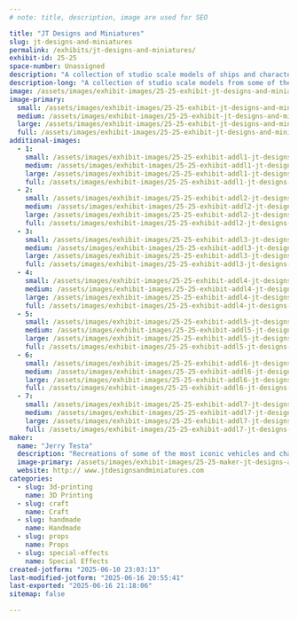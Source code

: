 ```yaml
---
# note: title, description, image are used for SEO

title: "JT Designs and Miniatures"
slug: jt-designs-and-miniatures
permalink: /exhibits/jt-designs-and-miniatures/
exhibit-id: 25-25
space-number: Unassigned
description: "A collection of studio scale models of ships and characters from movies and TV shows."
description-long: "A collection of studio scale models from some of the most popular movies and TV shows of all time like Star Wars, Battlestar Galactica, Alien and many more. All pieces are made from 3D printing, scratch building, woodworking, silicone molding and readily available kits."
image: /assets/images/exhibit-images/25-25-exhibit-jt-designs-and-miniatures-img-1483-large.JPG
image-primary: 
  small: /assets/images/exhibit-images/25-25-exhibit-jt-designs-and-miniatures-img-1483-small.JPG
  medium: /assets/images/exhibit-images/25-25-exhibit-jt-designs-and-miniatures-img-1483-medium.JPG
  large: /assets/images/exhibit-images/25-25-exhibit-jt-designs-and-miniatures-img-1483-large.JPG
  full: /assets/images/exhibit-images/25-25-exhibit-jt-designs-and-miniatures-img-1483-full.JPG
additional-images: 
  - 1:
    small: /assets/images/exhibit-images/25-25-exhibit-addl1-jt-designs-and-miniatures-img-2029-small.jpeg
    medium: /assets/images/exhibit-images/25-25-exhibit-addl1-jt-designs-and-miniatures-img-2029-medium.jpeg
    large: /assets/images/exhibit-images/25-25-exhibit-addl1-jt-designs-and-miniatures-img-2029-large.jpeg
    full: /assets/images/exhibit-images/25-25-exhibit-addl1-jt-designs-and-miniatures-img-2029-full.jpeg
  - 2:
    small: /assets/images/exhibit-images/25-25-exhibit-addl2-jt-designs-and-miniatures-img-0697-small.JPG
    medium: /assets/images/exhibit-images/25-25-exhibit-addl2-jt-designs-and-miniatures-img-0697-medium.JPG
    large: /assets/images/exhibit-images/25-25-exhibit-addl2-jt-designs-and-miniatures-img-0697-large.JPG
    full: /assets/images/exhibit-images/25-25-exhibit-addl2-jt-designs-and-miniatures-img-0697-full.JPG
  - 3:
    small: /assets/images/exhibit-images/25-25-exhibit-addl3-jt-designs-and-miniatures-img-1862-small.jpeg
    medium: /assets/images/exhibit-images/25-25-exhibit-addl3-jt-designs-and-miniatures-img-1862-medium.jpeg
    large: /assets/images/exhibit-images/25-25-exhibit-addl3-jt-designs-and-miniatures-img-1862-large.jpeg
    full: /assets/images/exhibit-images/25-25-exhibit-addl3-jt-designs-and-miniatures-img-1862-full.jpeg
  - 4:
    small: /assets/images/exhibit-images/25-25-exhibit-addl4-jt-designs-and-miniatures-img-1776-small.jpeg
    medium: /assets/images/exhibit-images/25-25-exhibit-addl4-jt-designs-and-miniatures-img-1776-medium.jpeg
    large: /assets/images/exhibit-images/25-25-exhibit-addl4-jt-designs-and-miniatures-img-1776-large.jpeg
    full: /assets/images/exhibit-images/25-25-exhibit-addl4-jt-designs-and-miniatures-img-1776-full.jpeg
  - 5:
    small: /assets/images/exhibit-images/25-25-exhibit-addl5-jt-designs-and-miniatures-img-1968-small.jpeg
    medium: /assets/images/exhibit-images/25-25-exhibit-addl5-jt-designs-and-miniatures-img-1968-medium.jpeg
    large: /assets/images/exhibit-images/25-25-exhibit-addl5-jt-designs-and-miniatures-img-1968-large.jpeg
    full: /assets/images/exhibit-images/25-25-exhibit-addl5-jt-designs-and-miniatures-img-1968-full.jpeg
  - 6:
    small: /assets/images/exhibit-images/25-25-exhibit-addl6-jt-designs-and-miniatures-img-1717-small.jpeg
    medium: /assets/images/exhibit-images/25-25-exhibit-addl6-jt-designs-and-miniatures-img-1717-medium.jpeg
    large: /assets/images/exhibit-images/25-25-exhibit-addl6-jt-designs-and-miniatures-img-1717-large.jpeg
    full: /assets/images/exhibit-images/25-25-exhibit-addl6-jt-designs-and-miniatures-img-1717-full.jpeg
  - 7:
    small: /assets/images/exhibit-images/25-25-exhibit-addl7-jt-designs-and-miniatures-img-1677-small.jpeg
    medium: /assets/images/exhibit-images/25-25-exhibit-addl7-jt-designs-and-miniatures-img-1677-medium.jpeg
    large: /assets/images/exhibit-images/25-25-exhibit-addl7-jt-designs-and-miniatures-img-1677-large.jpeg
    full: /assets/images/exhibit-images/25-25-exhibit-addl7-jt-designs-and-miniatures-img-1677-full.jpeg
maker: 
  name: "Jerry Testa"
  description: "Recreations of some of the most iconic vehicles and characters in cinema history. Using silicone molding techniques, fiberglass, wood working, 3D printing and kit bashing. In addition to science fiction topics, real world pieces are also created such as ships and other types of vehicles and creatures."
  image-primary: /assets/images/exhibit-images/25-25-maker-jt-designs-and-miniatures-jt-designs-medium.jpg
  website: http:// www.jtdesignsandminiatures.com
categories: 
  - slug: 3d-printing
    name: 3D Printing
  - slug: craft
    name: Craft
  - slug: handmade
    name: Handmade
  - slug: props
    name: Props
  - slug: special-effects
    name: Special Effects
created-jotform: "2025-06-10 23:03:13"
last-modified-jotform: "2025-06-16 20:55:41"
last-exported: "2025-06-16 21:18:06"
sitemap: false

---
```

